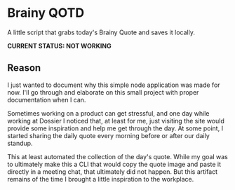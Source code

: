 # Brainy QOTD

A little script that grabs today's Brainy Quote and saves it locally.

**CURRENT STATUS: NOT WORKING**

## Reason

I just wanted to document why this simple node application was made for now. I'll go through and elaborate on this small project with proper documentation when I can.

Sometimes working on a product can get stressful, and one day while working at Dossier I noticed that, at least for me, just visiting the site would provide some inspiration and help me get through the day. At some point, I started sharing the daily quote every morning before or after our daily standup.

This at least automated the collection of the day's quote. While my goal was to ultimately make this a CLI that would copy the quote image and paste it directly in a meeting chat, that ultimately did not happen. But this artifact remains of the time I brought a little inspiration to the workplace.
